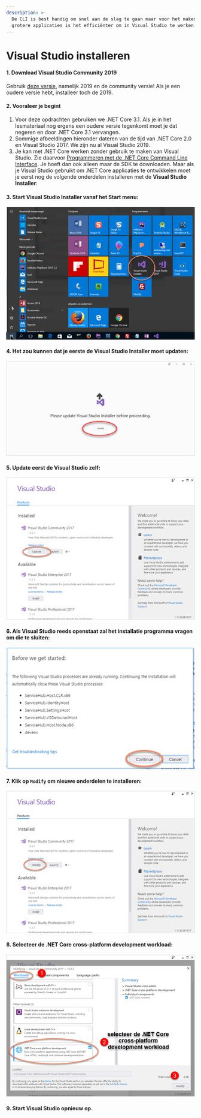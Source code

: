```yaml
---
description: >-
  De CLI is best handig om snel aan de slag te gaan maar voor het maken van
  grotere applicaties is het efficiënter om in Visual Studio te werken.
---
```


# Visual Studio installeren

#### 1. Download Visual Studio Community 2019

Gebruik [deze versie](https://visualstudio.microsoft.com/downloads/), namelijk 2019 en de community versie! Als je een oudere versie hebt, installeer toch de 2019.

#### 2. Vooraleer je begint

1. Voor deze opdrachten gebruiken we .NET Core 3.1. Als je in het lesmateriaal nog ergens een oudere versie tegenkomt moet je dat negeren en door .NET Core 3.1 vervangen.
2. Sommige afbeeldingen hieronder dateren van de tijd van .NET Core 2.0 en Visual Studio 2017. We zijn nu al Visual Studio 2019.
3. Je kan met .NET Core werken zonder gebruik te maken van Visual Studio. Zie daarvoor [Programmeren met de .NET Core Command Line Interface](https://graduaat.programmeren.app/myap/it/page/programming/microsoft.net/dotnet%20core/Programmeren%20met%20de%20.NET%20Core%20Command%20Line%20Interface.html). Je hoeft dan ook alleen maar de SDK te downloaden. Maar als je Visual Studio gebruikt om .NET Core applicaties te ontwikkelen moet je eerst nog de volgende onderdelen installeren met de **Visual Studio Installer**:

#### 3. Start Visual Studio Installer vanaf het Start menu:

![Visual Studio Installer from Start menu](../../.gitbook/assets/image%20%2816%29.png)

#### 4. Het zou kunnen dat je eerste de Visual Studio Installer moet updaten:

![Update Visual Studio Installer](../../.gitbook/assets/image%20%289%29.png)

#### 5. Update eerst de Visual Studio zelf:

![Update Visual Studio](../../.gitbook/assets/image%20%2812%29.png)

#### 6. Als Visual Studio reeds openstaat zal het installatie programma vragen om die te sluiten:

![Close Visual Studio before changing the installation](../../.gitbook/assets/image%20%2815%29.png)

#### 7. **Klik op** **`Modify`** om nieuwe onderdelen te installeren:

![Modify Visual Studio Installation](../../.gitbook/assets/image%20%2819%29.png)

#### 8. Selecteer de .NET Core cross-platform development workload:

![Install .NET Core cross-platform development workload](../../.gitbook/assets/image%20%2810%29.png)

#### 9. Start Visual Studio opnieuw op.

